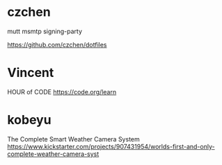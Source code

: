 


# czchen

mutt
msmtp
signing-party

<https://github.com/czchen/dotfiles>  

# Vincent

HOUR of CODE
<https://code.org/learn>  

# kobeyu

The Complete Smart Weather Camera System
<https://www.kickstarter.com/projects/907431954/worlds-first-and-only-complete-weather-camera-syst>  
